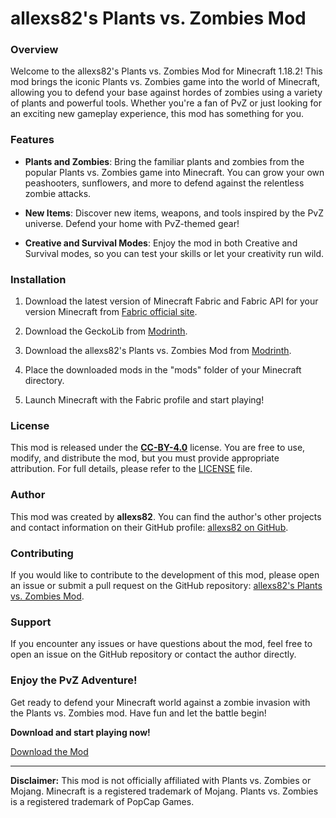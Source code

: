 # allexs82's Plants vs. Zombies Mod

### Overview

Welcome to the allexs82's Plants vs. Zombies Mod for Minecraft 1.18.2! This mod brings the iconic Plants vs. Zombies game into the world of Minecraft, allowing you to defend your base against hordes of zombies using a variety of plants and powerful tools. Whether you're a fan of PvZ or just looking for an exciting new gameplay experience, this mod has something for you.

### Features

- **Plants and Zombies**: Bring the familiar plants and zombies from the popular Plants vs. Zombies game into Minecraft. You can grow your own peashooters, sunflowers, and more to defend against the relentless zombie attacks.

- **New Items**: Discover new items, weapons, and tools inspired by the PvZ universe. Defend your home with PvZ-themed gear!

- **Creative and Survival Modes**: Enjoy the mod in both Creative and Survival modes, so you can test your skills or let your creativity run wild.

### Installation

1. Download the latest version of Minecraft Fabric and Fabric API for your version Minecraft from [Fabric official site](https://fabricmc.net/use/installer/).

2. Download the GeckoLib from [Modrinth](https://modrinth.com/mod/geckolib).

3. Download the allexs82's Plants vs. Zombies Mod from [Modrinth](https://modrinth.com/mod/allexs82s-plants-vs.-zombies).

4. Place the downloaded mods in the "mods" folder of your Minecraft directory.

5. Launch Minecraft with the Fabric profile and start playing!

### License

This mod is released under the [**CC-BY-4.0**](https://creativecommons.org/licenses/by/4.0/) license. You are free to use, modify, and distribute the mod, but you must provide appropriate attribution. For full details, please refer to the [LICENSE](LICENSE) file.

### Author

This mod was created by **allexs82**. You can find the author's other projects and contact information on their GitHub profile: [allexs82 on GitHub](https://github.com/allexs82).

### Contributing

If you would like to contribute to the development of this mod, please open an issue or submit a pull request on the GitHub repository: [allexs82's Plants vs. Zombies Mod](https://github.com/allexs82/MC-PVZ-Mod-Fabric).

### Support

If you encounter any issues or have questions about the mod, feel free to open an issue on the GitHub repository or contact the author directly.

### Enjoy the PvZ Adventure!

Get ready to defend your Minecraft world against a zombie invasion with the Plants vs. Zombies mod. Have fun and let the battle begin!

**Download and start playing now!**

[Download the Mod](https://modrinth.com/mod/allexs82s-plants-vs.-zombies)

---

**Disclaimer:** This mod is not officially affiliated with Plants vs. Zombies or Mojang. Minecraft is a registered trademark of Mojang. Plants vs. Zombies is a registered trademark of PopCap Games.
